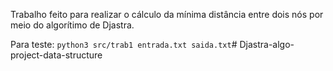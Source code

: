 Trabalho feito para realizar o cálculo da mínima distância entre dois nós por meio do algorítimo de Djastra.

Para teste:
`python3 src/trab1 entrada.txt saida.txt`# Djastra-algo-project-data-structure
